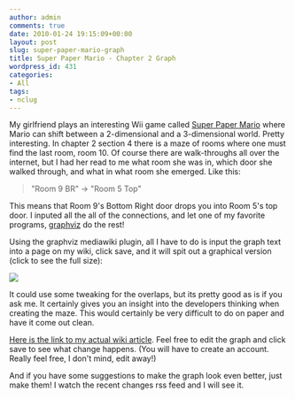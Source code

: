 ```yaml
---
author: admin
comments: true
date: 2010-01-24 19:15:09+00:00
layout: post
slug: super-paper-mario-graph
title: Super Paper Mario - Chapter 2 Graph
wordpress_id: 431
categories:
- All
tags:
- nclug
---
```


My girlfriend plays an interesting Wii game called [Super Paper Mario](http://en.wikipedia.org/wiki/Super_Paper_Mario) where Mario can shift between a 2-dimensional and a 3-dimensional world. Pretty interesting. In chapter 2 section 4 there is a maze of rooms where one must find the last room, room 10. Of course there are walk-throughs all over the internet, but I had her read to me what room she was in, which door she walked through, and what in what room she emerged. Like this:


> "Room 9 BR" -> "Room 5 Top"


This means that Room 9's Bottom Right door drops you into Room 5's top door. I inputed all the all of the connections, and let one of my favorite programs, [graphviz](http://www.graphviz.org/) do the rest!

Using the graphviz mediawiki plugin, all I have to do is input the graph text into a page on my wiki, click save, and it will spit out a graphical version (click to see the full size):

[![](https://xkyle.com/wp-content/uploads/papergraph-255x300.png)](https://xkyle.com/wp-content/uploads/papergraph.png)

It could use some tweaking for the overlaps, but its pretty good as is if you ask me. It certainly gives you an insight into the developers thinking when creating the maze. This would certainly be very difficult to do on paper and have it come out clean.

[Here is the link to my actual wiki article](http://wiki.xkyle.com/Paper_Mario_Map). Feel free to edit the graph and click save to see what change happens. (You will have to create an account. Really feel free, I don't mind, edit away!)

And if you have some suggestions to make the graph look even better, just make them! I watch the recent changes rss feed and I will see it.
